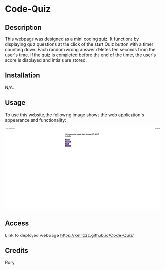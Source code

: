 # Code-Quiz

## Description

This webpage was designed as a mini coding quiz. It functions by displaying quiz questions at the click of the start Quiz button with a timer counting down. Each random wrong answer deletes ten seconds from the user's time. If the quiz is completed before the end of the timer, the user's score is displayed and intials are stored.

## Installation

N/A.

## Usage

To use this website,the following image shows the web application's appearance and functionality:

![when Start Quiz button is clicked, a timer begins to count down.if the user selects a wrong answer, a chime can be heard but if the user selects the right answer, a different chime can be heard. The game ends if the user is unable to answer the questions within the given time biut if the game is completed before the timer counts down, the users score is displayed and intials stored at the click of the submit button.](./assets/images/Screenshot%202.jpeg)

## Access

Link to deployed webpage
https://kelllzzz.github.io/Code-Quiz/

## Credits

Rory